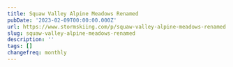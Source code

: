 ```yaml
---
title: Squaw Valley Alpine Meadows Renamed
pubDate: '2023-02-09T00:00:00.000Z'
url: https://www.stormskiing.com/p/squaw-valley-alpine-meadows-renamed
slug: squaw-valley-alpine-meadows-renamed
description: ''
tags: []
changefreq: monthly
---
```


<!-- Add post content below -->
